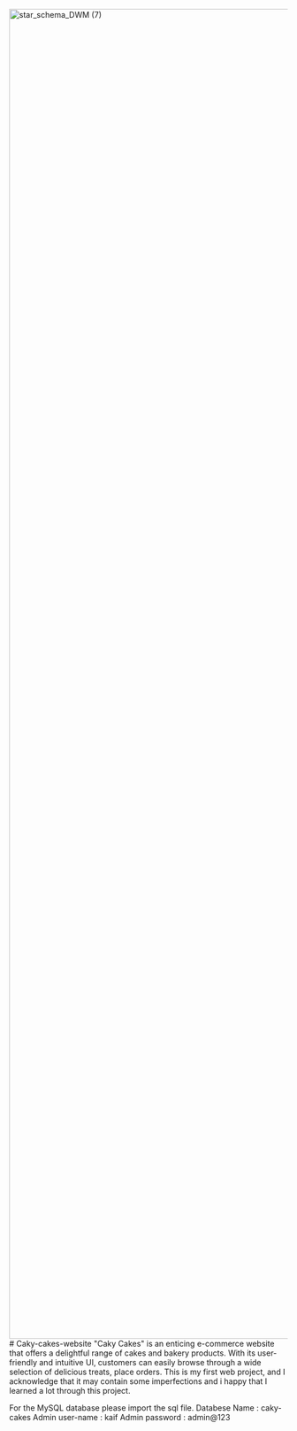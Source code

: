 <img width="2400" alt="star_schema_DWM (7)" src="https://github.com/Mkaif-Qureshi/Caky-cakes-website/assets/86159667/120fc1da-abf4-4532-a876-d88367e8051b"># Caky-cakes-website
"Caky Cakes" is an enticing e-commerce website that offers a delightful range of cakes and bakery products. With its user-friendly and intuitive UI, customers can easily browse through a wide selection of delicious treats, place orders. This is my first web project, and I acknowledge that it may contain some imperfections and i happy that I learned a lot through this project.


For the MySQL database please import the sql file.
  Databese Name    : caky-cakes
  Admin user-name  : kaif
  Admin password   : admin@123
